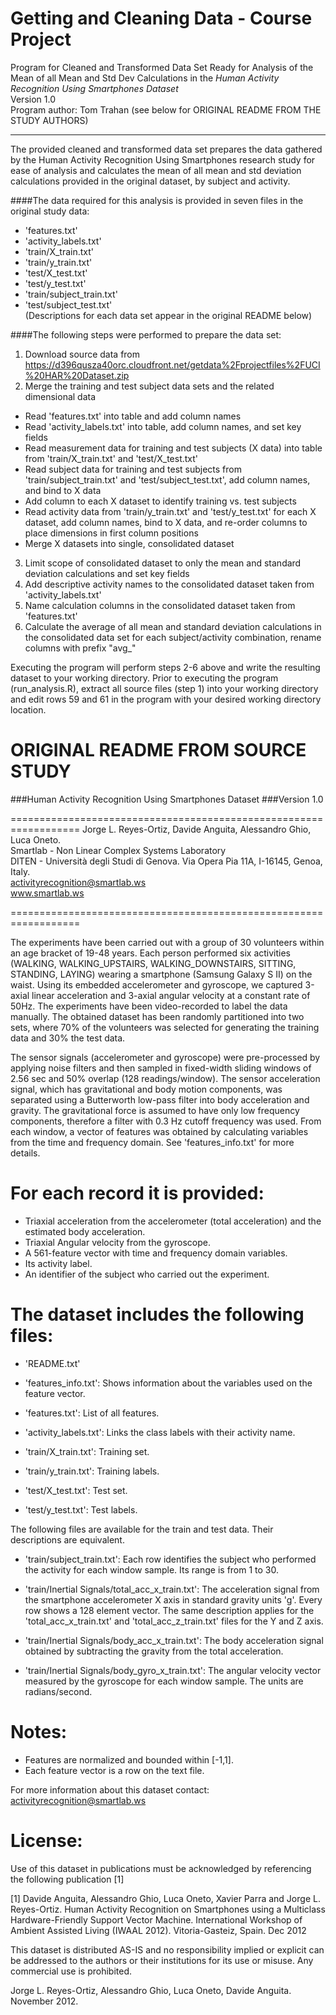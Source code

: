 Getting and Cleaning Data - Course Project
==================================================================
Program for Cleaned and Transformed Data Set Ready for Analysis
of the Mean of all Mean and Std Dev Calculations in the *Human Activity Recognition Using Smartphones Dataset*  
Version 1.0  
Program author: Tom Trahan
(see below for ORIGINAL README FROM THE STUDY AUTHORS)  

----------

The provided cleaned and transformed data set prepares the data gathered by the Human Activity Recognition Using Smartphones research study for ease of analysis and calculates the mean of all mean and std deviation calculations provided in the original dataset, by subject and activity.

####The data required for this analysis is provided in seven files in the original study data:

   * 'features.txt'  
   * 'activity_labels.txt'  
   * 'train/X_train.txt'  
   * 'train/y_train.txt'  
   * 'test/X_test.txt'  
   * 'test/y_test.txt'  
   * 'train/subject_train.txt'  
   * 'test/subject_test.txt'   
(Descriptions for each data set appear in the original README below)

####The following steps were performed to prepare the data set:

1.  Download source data from https://d396qusza40orc.cloudfront.net/getdata%2Fprojectfiles%2FUCI%20HAR%20Dataset.zip  
2.  Merge the training and test subject data sets and the related dimensional data  
   * Read 'features.txt' into table and add column names  
   * Read 'activity_labels.txt' into table, add column names, and set key fields  
   * Read measurement data for training and test subjects (X data) into table from 'train/X_train.txt' and 'test/X_test.txt'  
   * Read subject data for training and test subjects from 'train/subject_train.txt' and 'test/subject_test.txt', add column names, and bind to X data  
   * Add column to each X dataset to identify training vs. test subjects  
   * Read activity data from 'train/y_train.txt' and 'test/y_test.txt' for each X dataset, add column names, bind to X data, and re-order columns to place dimensions in first column positions  
   * Merge X datasets into single, consolidated dataset  
3.  Limit scope of consolidated dataset to only the mean and standard deviation calculations and set key fields
4.  Add descriptive activity names to the consolidated dataset taken from 'activity_labels.txt'
5.  Name calculation columns in the consolidated dataset taken from 'features.txt'
6.  Calculate the average of all mean and standard deviation calculations in the consolidated data set for each subject/activity combination, rename columns with prefix "avg_"

Executing the program will perform steps 2-6 above and write the resulting dataset to your working directory.  Prior to executing the program (run_analysis.R), extract all source files (step 1) into your working directory and edit rows 59 and 61 in the program with your desired working directory location.



ORIGINAL README FROM SOURCE STUDY
==================================================================
###Human Activity Recognition Using Smartphones Dataset
###Version 1.0

==================================================================
Jorge L. Reyes-Ortiz, Davide Anguita, Alessandro Ghio, Luca Oneto.  
Smartlab - Non Linear Complex Systems Laboratory  
DITEN - Università degli Studi di Genova.
Via Opera Pia 11A, I-16145, Genoa, Italy.  
activityrecognition@smartlab.ws  
www.smartlab.ws

==================================================================

The experiments have been carried out with a group of 30 volunteers within an age bracket of 19-48 years. Each person performed six activities (WALKING, WALKING_UPSTAIRS, WALKING_DOWNSTAIRS, SITTING, STANDING, LAYING) wearing a smartphone (Samsung Galaxy S II) on the waist. Using its embedded accelerometer and gyroscope, we captured 3-axial linear acceleration and 3-axial angular velocity at a constant rate of 50Hz. The experiments have been video-recorded to label the data manually. The obtained dataset has been randomly partitioned into two sets, where 70% of the volunteers was selected for generating the training data and 30% the test data. 

The sensor signals (accelerometer and gyroscope) were pre-processed by applying noise filters and then sampled in fixed-width sliding windows of 2.56 sec and 50% overlap (128 readings/window). The sensor acceleration signal, which has gravitational and body motion components, was separated using a Butterworth low-pass filter into body acceleration and gravity. The gravitational force is assumed to have only low frequency components, therefore a filter with 0.3 Hz cutoff frequency was used. From each window, a vector of features was obtained by calculating variables from the time and frequency domain. See 'features_info.txt' for more details. 

For each record it is provided:
======================================

- Triaxial acceleration from the accelerometer (total acceleration) and the estimated body acceleration.
- Triaxial Angular velocity from the gyroscope. 
- A 561-feature vector with time and frequency domain variables. 
- Its activity label. 
- An identifier of the subject who carried out the experiment.

The dataset includes the following files:
=========================================

- 'README.txt'

- 'features_info.txt': Shows information about the variables used on the feature vector.

- 'features.txt': List of all features.

- 'activity_labels.txt': Links the class labels with their activity name.

- 'train/X_train.txt': Training set.

- 'train/y_train.txt': Training labels.

- 'test/X_test.txt': Test set.

- 'test/y_test.txt': Test labels.

The following files are available for the train and test data. Their descriptions are equivalent. 

- 'train/subject_train.txt': Each row identifies the subject who performed the activity for each window sample. Its range is from 1 to 30. 

- 'train/Inertial Signals/total_acc_x_train.txt': The acceleration signal from the smartphone accelerometer X axis in standard gravity units 'g'. Every row shows a 128 element vector. The same description applies for the 'total_acc_x_train.txt' and 'total_acc_z_train.txt' files for the Y and Z axis. 

- 'train/Inertial Signals/body_acc_x_train.txt': The body acceleration signal obtained by subtracting the gravity from the total acceleration. 

- 'train/Inertial Signals/body_gyro_x_train.txt': The angular velocity vector measured by the gyroscope for each window sample. The units are radians/second. 

Notes: 
======
- Features are normalized and bounded within [-1,1].
- Each feature vector is a row on the text file.

For more information about this dataset contact: activityrecognition@smartlab.ws

License:
========
Use of this dataset in publications must be acknowledged by referencing the following publication [1] 

[1] Davide Anguita, Alessandro Ghio, Luca Oneto, Xavier Parra and Jorge L. Reyes-Ortiz. Human Activity Recognition on Smartphones using a Multiclass Hardware-Friendly Support Vector Machine. International Workshop of Ambient Assisted Living (IWAAL 2012). Vitoria-Gasteiz, Spain. Dec 2012

This dataset is distributed AS-IS and no responsibility implied or explicit can be addressed to the authors or their institutions for its use or misuse. Any commercial use is prohibited.

Jorge L. Reyes-Ortiz, Alessandro Ghio, Luca Oneto, Davide Anguita. November 2012.
